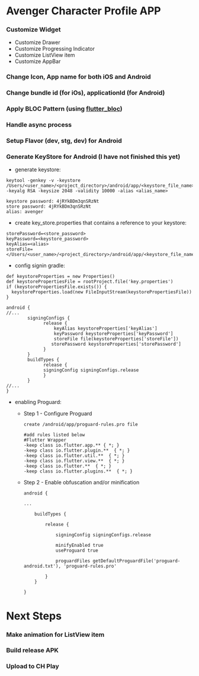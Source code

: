 # Avenger Character Profile APP



### Customize Widget

  - Customize Drawer
  - Customize Progressing Indicator
  - Customize ListView item
  - Customize AppBar
 
### Change Icon, App name for both iOS and Android
### Change bundle id (for iOs), applicationId (for Android)
### Apply BLOC Pattern (using [flutter_bloc](https://pub.dev/packages/flutter_bloc))
### Handle async process
### Setup Flavor (dev, stg, dev) for Android
### Generate KeyStore for Android (I have not finished this yet)
  - generate keystore:
  
  ```
  keytool -genkey -v -keystore /Users/<user_name>/<project_directory>/android/app/<keystore_file_name>.jks -keyalg RSA -keysize 2048 -validity 10000 -alias <alias_name>
  
  keystore password: 4jRYkBDm3qnSRzNt
  store password: 4jRYkBDm3qnSRzNt
  alias: avenger
  ```
  - create key_store.properties that contains a reference to your keystore:
  
  ```
  storePassword=<store_password>
  keyPassword=<keystore_password>
  keyAlias=<alias>
  storeFile=</Users/<user_name>/<project_directory>/android/app/<keystore_file_name>.jks>
  ```
  - config signin gradle:
  
  ```
  def keystoreProperties = new Properties()
  def keystorePropertiesFile = rootProject.file('key.properties')
  if (keystorePropertiesFile.exists()) {
    keystoreProperties.load(new FileInputStream(keystorePropertiesFile))
  }
  
  android {
  //...
		  signingConfigs {
		  		release {
	        		keyAlias keystoreProperties['keyAlias']
	        		keyPassword keystoreProperties['keyPassword']
	        		storeFile file(keystoreProperties['storeFile'])
			       storePassword keystoreProperties['storePassword']
	    		}
	      }
		  buildTypes {
		  		release {
		       	signingConfig signingConfigs.release
		    	}
		  }
  //...
  }
  ```
  - enabling Proguard:
  	- Step 1 - Configure Proguard
  
	  	```
	  	create /android/app/proguard-rules.pro file
	  	
	  	#add rules listed below
	  	#Flutter Wrapper
	  	-keep class io.flutter.app.** { *; }
	  	-keep class io.flutter.plugin.**  { *; }
	  	-keep class io.flutter.util.**  { *; }
	  	-keep class io.flutter.view.**  { *; }
	  	-keep class io.flutter.**  { *; }
	  	-keep class io.flutter.plugins.**  { *; }
	  	
	  	```
  	- Step 2 - Enable obfuscation and/or minification
		
		```
		android {

    	...

		    buildTypes {
		
		        release {
		
		            signingConfig signingConfigs.release
		
		            minifyEnabled true
		            useProguard true
		
		            proguardFiles getDefaultProguardFile('proguard-android.txt'), 'proguard-rules.pro'
		
		        }
		    }
		    
		}
		```
  	
# Next Steps
### Make animation for ListView item
### Build release APK
### Upload to CH Play
